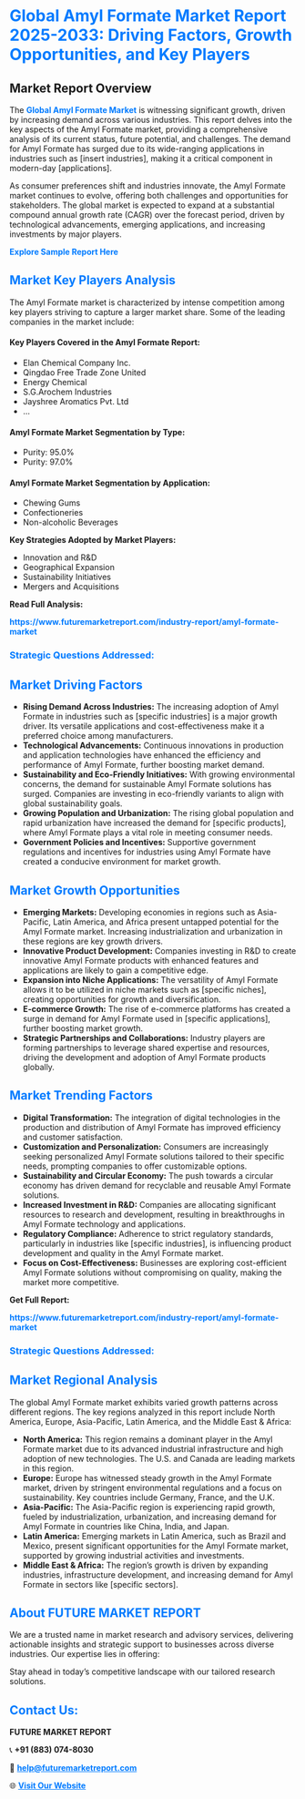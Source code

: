 <h1 style="color: #007BFF;">Global Amyl Formate Market Report 2025-2033: Driving Factors, Growth Opportunities, and Key Players</h1>

<section id="overview">
<h2>Market Report Overview</h2>
<p>The <a href="https://www.futuremarketreport.com/industry-report/amyl-formate-market" style="color: #007BFF; text-decoration: none;"><strong>Global Amyl Formate Market</strong></a> is witnessing significant growth, driven by increasing demand across various industries. This report delves into the key aspects of the Amyl Formate market, providing a comprehensive analysis of its current status, future potential, and challenges. The demand for Amyl Formate has surged due to its wide-ranging applications in industries such as [insert industries], making it a critical component in modern-day [applications].</p>
<p>As consumer preferences shift and industries innovate, the Amyl Formate market continues to evolve, offering both challenges and opportunities for stakeholders. The global market is expected to expand at a substantial compound annual growth rate (CAGR) over the forecast period, driven by technological advancements, emerging applications, and increasing investments by major players.</p>
</section>

<section id="overview">
<p><a href="https://www.futuremarketreport.com/request-sample/reportId=106104" style="color: #007BFF; text-decoration: none;"><strong>Explore Sample Report Here</strong></a></p>
</section>

<section id="key-players">
<h2 style="color: #007BFF;">Market Key Players Analysis</h2>
<p>The Amyl Formate market is characterized by intense competition among key players striving to capture a larger market share. Some of the leading companies in the market include:</p>
<h4>Key Players Covered in the Amyl Formate Report:</h4>
<ul><li>Elan Chemical Company Inc.</li><li>Qingdao Free Trade Zone United</li><li>Energy Chemical</li><li>S.G.Arochem Industries</li><li>Jayshree Aromatics Pvt. Ltd</li><li>...</li></ul>
<h4>Amyl Formate Market Segmentation by Type:</h4>
<ul><li>Purity: 95.0%</li><li>Purity: 97.0%</li></ul>

<h4>Amyl Formate Market Segmentation by Application:</h4>
<ul><li>Chewing Gums</li><li>Confectioneries</li><li>Non-alcoholic Beverages</li></ul>
<p><strong>Key Strategies Adopted by Market Players:</strong></p>
<ul>
<li>Innovation and R&D</li>
<li>Geographical Expansion</li>
<li>Sustainability Initiatives</li>
<li>Mergers and Acquisitions</li>
</ul>
</section>

<section>
<p><strong>Read Full Analysis: </strong></p><a href="https://www.futuremarketreport.com/industry-report/amyl-formate-market" style="color: #007BFF; text-decoration: none;"><strong>https://www.futuremarketreport.com/industry-report/amyl-formate-market</strong></a>
<h3 style="color: #007BFF;">Strategic Questions Addressed:</h3>
</section>

<section id="driving-factors">
<h2 style="color: #007BFF;">Market Driving Factors</h2>
<ul>
<li><strong>Rising Demand Across Industries:</strong> The increasing adoption of Amyl Formate in industries such as [specific industries] is a major growth driver. Its versatile applications and cost-effectiveness make it a preferred choice among manufacturers.</li>
<li><strong>Technological Advancements:</strong> Continuous innovations in production and application technologies have enhanced the efficiency and performance of Amyl Formate, further boosting market demand.</li>
<li><strong>Sustainability and Eco-Friendly Initiatives:</strong> With growing environmental concerns, the demand for sustainable Amyl Formate solutions has surged. Companies are investing in eco-friendly variants to align with global sustainability goals.</li>
<li><strong>Growing Population and Urbanization:</strong> The rising global population and rapid urbanization have increased the demand for [specific products], where Amyl Formate plays a vital role in meeting consumer needs.</li>
<li><strong>Government Policies and Incentives:</strong> Supportive government regulations and incentives for industries using Amyl Formate have created a conducive environment for market growth.</li>
</ul>
</section>

<section id="growth-opportunities">
<h2 style="color: #007BFF;">Market Growth Opportunities</h2>
<ul>
<li><strong>Emerging Markets:</strong> Developing economies in regions such as Asia-Pacific, Latin America, and Africa present untapped potential for the Amyl Formate market. Increasing industrialization and urbanization in these regions are key growth drivers.</li>
<li><strong>Innovative Product Development:</strong> Companies investing in R&D to create innovative Amyl Formate products with enhanced features and applications are likely to gain a competitive edge.</li>
<li><strong>Expansion into Niche Applications:</strong> The versatility of Amyl Formate allows it to be utilized in niche markets such as [specific niches], creating opportunities for growth and diversification.</li>
<li><strong>E-commerce Growth:</strong> The rise of e-commerce platforms has created a surge in demand for Amyl Formate used in [specific applications], further boosting market growth.</li>
<li><strong>Strategic Partnerships and Collaborations:</strong> Industry players are forming partnerships to leverage shared expertise and resources, driving the development and adoption of Amyl Formate products globally.</li>
</ul>
</section>

<section id="trending-factors">
<h2 style="color: #007BFF;">Market Trending Factors</h2>
<ul>
<li><strong>Digital Transformation:</strong> The integration of digital technologies in the production and distribution of Amyl Formate has improved efficiency and customer satisfaction.</li>
<li><strong>Customization and Personalization:</strong> Consumers are increasingly seeking personalized Amyl Formate solutions tailored to their specific needs, prompting companies to offer customizable options.</li>
<li><strong>Sustainability and Circular Economy:</strong> The push towards a circular economy has driven demand for recyclable and reusable Amyl Formate solutions.</li>
<li><strong>Increased Investment in R&D:</strong> Companies are allocating significant resources to research and development, resulting in breakthroughs in Amyl Formate technology and applications.</li>
<li><strong>Regulatory Compliance:</strong> Adherence to strict regulatory standards, particularly in industries like [specific industries], is influencing product development and quality in the Amyl Formate market.</li>
<li><strong>Focus on Cost-Effectiveness:</strong> Businesses are exploring cost-efficient Amyl Formate solutions without compromising on quality, making the market more competitive.</li>
</ul>
</section>

<section>
<p><strong>Get Full Report: </strong></p><a href="https://www.futuremarketreport.com/industry-report/amyl-formate-market" style="color: #007BFF; text-decoration: none;"><strong>https://www.futuremarketreport.com/industry-report/amyl-formate-market</strong></a>
<h3 style="color: #007BFF;">Strategic Questions Addressed:</h3>
</section>


<section id="regional-analysis">
<h2 style="color: #007BFF;">Market Regional Analysis</h2>
<p>The global Amyl Formate market exhibits varied growth patterns across different regions. The key regions analyzed in this report include North America, Europe, Asia-Pacific, Latin America, and the Middle East & Africa:</p>
<ul>
<li><strong>North America:</strong> This region remains a dominant player in the Amyl Formate market due to its advanced industrial infrastructure and high adoption of new technologies. The U.S. and Canada are leading markets in this region.</li>
<li><strong>Europe:</strong> Europe has witnessed steady growth in the Amyl Formate market, driven by stringent environmental regulations and a focus on sustainability. Key countries include Germany, France, and the U.K.</li>
<li><strong>Asia-Pacific:</strong> The Asia-Pacific region is experiencing rapid growth, fueled by industrialization, urbanization, and increasing demand for Amyl Formate in countries like China, India, and Japan.</li>
<li><strong>Latin America:</strong> Emerging markets in Latin America, such as Brazil and Mexico, present significant opportunities for the Amyl Formate market, supported by growing industrial activities and investments.</li>
<li><strong>Middle East & Africa:</strong> The region’s growth is driven by expanding industries, infrastructure development, and increasing demand for Amyl Formate in sectors like [specific sectors].</li>
</ul>
</section>

<footer>
<h2 style="color: #007BFF;">About FUTURE MARKET REPORT</h2>
<p>We are a trusted name in market research and advisory services, delivering actionable insights and strategic support to businesses across diverse industries. Our expertise lies in offering:</p>

<p>Stay ahead in today’s competitive landscape with our tailored research solutions.</p>

<h2 style="color: #007BFF;">Contact Us:</h2>
<p><strong>FUTURE MARKET REPORT</strong></p>
<p>📞 <strong>+91 (883) 074-8030</strong></p>
<p>📧 <strong><a href="mailto:help@futuremarketreport.com" style="color: #007BFF;">help@futuremarketreport.com</a></strong></p>
<p>🌐 <strong><a href="https://www.futuremarketreport.com/" style="color: #007BFF;">Visit Our Website</a></strong></p>
</footer>